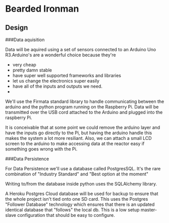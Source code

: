 Bearded Ironman
===============

Design
------

###Data aquisition

Data will be aquired using a set of sensors connected to an Arduino Uno R3.Arduino's are a wonderful choice because they're 

* very cheap 
* pretty damn stable 
* have super well supported frameworks and libraries 
* let us change the electronics super easily
* have all of the inputs and outputs we need. 
* 
We'll use the Firmata standard library to handle communicating between the arduino and the python program running on the Raspberry Pi. Data will be transmitted over the USB cord attached to the Arduino and plugged into the raspberry Pi. 

It is conceivable that at some point we could remove the arduino layer and have the inputs go directly to the Pi, but having the arduino handle this makes the system a lot more resiliant. Also, we can attach a small LCD screen to the arduino to make accessing data at the reactor easy if something goes wrong with the Pi.


###Data Persistence

For Data Persistence we'll use a database called PostgresSQL. It's the rare combination of "Industry Standard" and "Best option at the moment"

Writing to/from the database inside python uses the SQLAlchemy library. 
	
A Heroku Postgres Cloud database will be used for backup to ensure that the whole project isn't tied onto one SD card. This uses the Postgres "Follower Database" technology which ensures that there is an updated identical database that "follows" the local db. This is a low setup master-slave configuration that should be easy to configure. 
